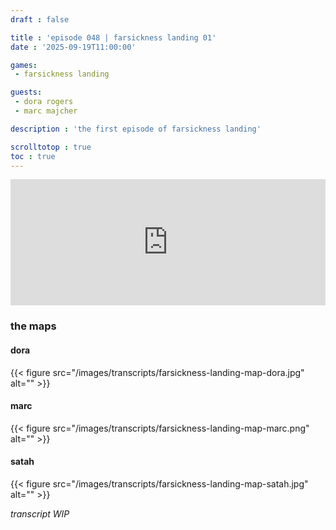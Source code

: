 ```yaml
---
draft : false

title : 'episode 048 | farsickness landing 01'
date : '2025-09-19T11:00:00'

games:
 - farsickness landing

guests:
 - dora rogers
 - marc majcher

description : 'the first episode of farsickness landing'

scrolltotop : true
toc : true
---
```


<iframe src="https://player.rss.com/folio/2222159?theme=dark&v=2" width="100%" height="202px" title="048 - farsickness landing 01 - with dora rogers & " frameBorder="0" allow="accelerometer; autoplay; clipboard-write; encrypted-media; gyroscope; picture-in-picture" allowfullscreen scrolling="no"><a href="https://rss.com/podcasts/folio/2222159/">048 - farsickness landing 01 - with dora rogers &  | RSS.com</a></iframe>

### the maps

#### dora

{{< figure src="/images/transcripts/farsickness-landing-map-dora.jpg" alt="" >}}

#### marc

{{< figure src="/images/transcripts/farsickness-landing-map-marc.png" alt="" >}}

#### satah

{{< figure src="/images/transcripts/farsickness-landing-map-satah.jpg" alt="" >}}

_transcript WIP_
